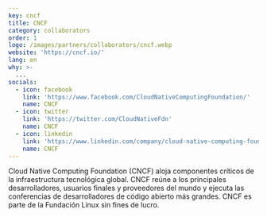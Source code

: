 ```yaml
---
key: cncf
title: CNCF
category: collaborators
order: 1
logo: /images/partners/collaborators/cncf.webp
website: 'https://cncf.io/'
lang: en
why: >-
  ...
socials:
  - icon: facebook
    link: 'https://www.facebook.com/CloudNativeComputingFoundation/'
    name: CNCF
  - icon: twitter
    link: 'https://twitter.com/CloudNativeFdn'
    name: CNCF
  - icon: linkedin
    link: 'https://www.linkedin.com/company/cloud-native-computing-foundation/'
    name: CNCF
---
```

Cloud Native Computing Foundation (CNCF) aloja componentes críticos de la infraestructura tecnológica global. CNCF reúne a los principales desarrolladores, usuarios finales y proveedores del mundo y ejecuta las conferencias de desarrolladores de código abierto más grandes. CNCF es parte de la Fundación Linux sin fines de lucro.
